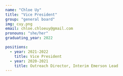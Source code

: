 ```yaml
---
name: "Chloe Uy"
title: "Vice President"
group: "general board"
img: cuy.png
email: chloe.chloeuy@gmail.com
pronouns: "she/her"
graduating_year: 2022

positions:
  - year: 2021-2022
    title: Vice President
  - year: 2020-2021
    title: Outreach Director, Interim Emerson Lead
---
```

